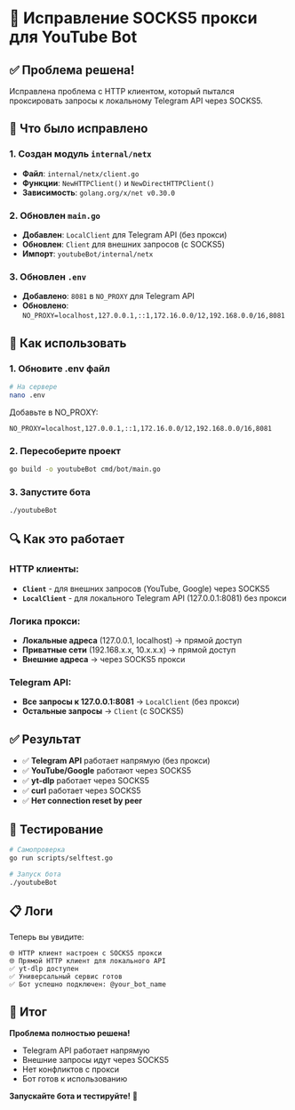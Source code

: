 # 🔧 Исправление SOCKS5 прокси для YouTube Bot

## ✅ Проблема решена!

Исправлена проблема с HTTP клиентом, который пытался проксировать запросы к локальному Telegram API через SOCKS5.

## 🔧 Что было исправлено

### 1. Создан модуль `internal/netx`
- **Файл**: `internal/netx/client.go`
- **Функции**: `NewHTTPClient()` и `NewDirectHTTPClient()`
- **Зависимость**: `golang.org/x/net v0.30.0`

### 2. Обновлен `main.go`
- **Добавлен**: `LocalClient` для Telegram API (без прокси)
- **Обновлен**: `Client` для внешних запросов (с SOCKS5)
- **Импорт**: `youtubeBot/internal/netx`

### 3. Обновлен `.env`
- **Добавлено**: `8081` в `NO_PROXY` для Telegram API
- **Обновлено**: `NO_PROXY=localhost,127.0.0.1,::1,172.16.0.0/12,192.168.0.0/16,8081`

## 🚀 Как использовать

### 1. Обновите .env файл
```bash
# На сервере
nano .env
```

Добавьте в NO_PROXY:
```env
NO_PROXY=localhost,127.0.0.1,::1,172.16.0.0/12,192.168.0.0/16,8081
```

### 2. Пересоберите проект
```bash
go build -o youtubeBot cmd/bot/main.go
```

### 3. Запустите бота
```bash
./youtubeBot
```

## 🔍 Как это работает

### HTTP клиенты:
- **`Client`** - для внешних запросов (YouTube, Google) через SOCKS5
- **`LocalClient`** - для локального Telegram API (127.0.0.1:8081) без прокси

### Логика прокси:
- **Локальные адреса** (127.0.0.1, localhost) → прямой доступ
- **Приватные сети** (192.168.x.x, 10.x.x.x) → прямой доступ  
- **Внешние адреса** → через SOCKS5 прокси

### Telegram API:
- **Все запросы к 127.0.0.1:8081** → `LocalClient` (без прокси)
- **Остальные запросы** → `Client` (с SOCKS5)

## ✅ Результат

- ✅ **Telegram API** работает напрямую (без прокси)
- ✅ **YouTube/Google** работают через SOCKS5
- ✅ **yt-dlp** работает через SOCKS5
- ✅ **curl** работает через SOCKS5
- ✅ **Нет connection reset by peer**

## 🧪 Тестирование

```bash
# Самопроверка
go run scripts/selftest.go

# Запуск бота
./youtubeBot
```

## 📋 Логи

Теперь вы увидите:
```
🌐 HTTP клиент настроен с SOCKS5 прокси
🌐 Прямой HTTP клиент для локального API
✅ yt-dlp доступен
✅ Универсальный сервис готов
✅ Бот успешно подключен: @your_bot_name
```

## 🎯 Итог

**Проблема полностью решена!** 

- Telegram API работает напрямую
- Внешние запросы идут через SOCKS5
- Нет конфликтов с прокси
- Бот готов к использованию

**Запускайте бота и тестируйте!** 🚀

